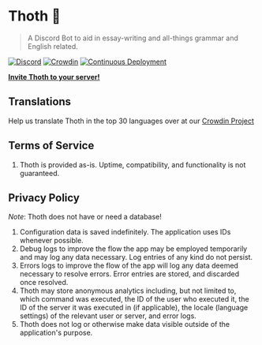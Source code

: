 # Thoth 📖

> A Discord Bot to aid in essay-writing and all-things grammar and English related.

[![Discord](https://img.shields.io/discord/875248323961974844?logo=discord&logoColor=white&label=support%20server&color=5865F2)](https://discord.gg/5u6ATDJhh3)
[![Crowdin](https://badges.crowdin.net/thoth/localized.svg)](https://crowdin.com/project/thoth)
[![Continuous Deployment](https://github.com/Fyko/thoth/actions/workflows/cd.yml/badge.svg)](https://github.com/Fyko/thoth/actions/workflows/cd.yml)

[**Invite Thoth to your server!**](https://discord.com/oauth2/authorize?client_id=552734173803184128&scope=bot+applications.commands)

## Translations

Help us translate Thoth in the top 30 languages over at our [Crowdin Project](https://crowdin.com/project/thoth)

## Terms of Service

1. Thoth is provided as-is. Uptime, compatibility, and functionality is not guaranteed.

## Privacy Policy

_Note_: Thoth does not have or need a database!

1. Configuration data is saved indefinitely. The application uses IDs whenever possible.
2. Debug logs to improve the flow the app may be employed temporarily and may log any data necessary. Log entries of any kind do not persist.
3. Errors logs to improve the flow of the app will log any data deemed necessary to resolve errors. Error entries are stored, and discarded once resolved.
4. Thoth may store anonymous analytics including, but not limited to, which command was executed, the ID of the user who executed it, the ID of the server it was executed in (if applicable), the locale (language settings) of the relevant user or server, and error logs.
5. Thoth does not log or otherwise make data visible outside of the application's purpose.
